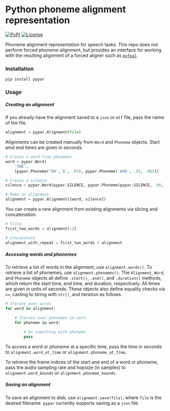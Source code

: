 # Python phoneme alignment representation

[![PyPI](https://img.shields.io/pypi/v/pypar.svg)](https://pypi.python.org/pypi/pypar)
[![License](https://img.shields.io/badge/License-MIT-blue.svg)](https://opensource.org/licenses/MIT)
<!-- [![Downloads](https://pepy.tech/badge/torchcrepe)](https://pepy.tech/project/pypar) -->

Phoneme alignment representation for speech tasks. This repo does not perform
forced phoneme alignment, but provides an interface for working with the
resulting alignment of a forced aligner such as
[`pyfoal`](https://github.com/maxrmorrison/pyfoal).


### Installation

`pip install pypar`


### Usage

##### Creating an alignment

If you already have the alignment saved to a `json` or `mlf` file, pass the
name of the file.

```python
alignment = pypar.Alignment(file)
```

Alignments can be created manually from `Word` and `Phoneme` objects. Start amd
end times are given in seconds.

```python
# Create a word from phonemes
word = pypar.Word(
    'THE',
    [pypar.Phoneme('DH', 0., .03), pypar.Phoneme('AH0', .03, .06)])

# Create a silence
silence = pypar.Word(pypar.SILENCE, pypar.Phoneme(pypar.SILENCE, .06, .16))

# Make an alignment
alignment = pypar.Alignment([word, silence])
```

You can create a new alignment from existing alignments via slicing and
concatenation.

```python
# Slice
first_two_words = alignment[:2]

# Concatenate
alignment_with_repeat = first_two_words + alignment
```


##### Accessing words and phonemes

To retrieve a list of words in the alignment, use `alignment.words()`.
To retrieve a list of phonemes, use `alignment.phonemes()`. The `Alignment`,
`Word`, and `Phoneme` objects all define `.start()`, `.end()`, and
`.duration()` methods, which return the start time, end time, and duration,
respectively. All times are given in units of seconds. These objects also
define equality checks via `==`, casting to string with `str()`, and iteration
as follows.

```python
# Iterate over words
for word in alignment:

    # Iterate over phonemes in word
    for phoneme in word:

        # Do something with phoneme
        pass
```

To access a word or phoneme at a specific time, pass the time in seconds to
`alignment.word_at_time` or `alignment.phoneme_at_time`.

To retrieve the frame indices of the start and end of a word or phoneme, pass
the audio sampling rate and hopsize (in samples) to `alignment.word_bounds` or
`alignment.phoneme_bounds`.


##### Saving an alignment

To save an alignment to disk, use `alignment.save(file)`, where `file` is the
desired filename. `pypar` currently supports saving as a `json` file.

